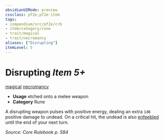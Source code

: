 ```yaml
---
obsidianUIMode: preview
cssclass: pf2e,pf2e-item
tags:
- compendium/src/pf2e/crb
- item/category/rune
- trait/magical
- trait/necromancy
aliases: ["Disrupting"]
itemLevel: 5
---
```

# Disrupting *Item 5+*  
[magical](../../../rules/traits/magical.md)  [necromancy](../../../rules/traits/necromancy.md)  

- **Usage** etched onto a melee weapon
- **Category** Rune

A disrupting weapon pulses with positive energy, dealing an extra `1d6` positive damage to undead. On a critical hit, the undead is also [enfeebled](../../../rules/conditions.md#Enfeebled) until the end of your next turn.

*Source: Core Rulebook p. 584*